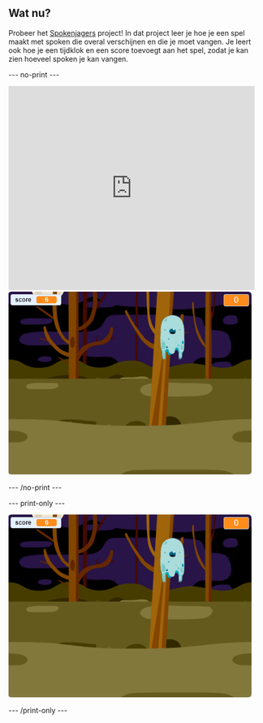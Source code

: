 ## Wat nu?

Probeer het [Spokenjagers](https://projects.raspberrypi.org/en/projects/ghostbusters?utm_source=pathway&utm_medium=whatnext&utm_campaign=projects) project! In dat project leer je hoe je een spel maakt met spoken die overal verschijnen en die je moet vangen. Je leert ook hoe je een tijdklok en een score toevoegt aan het spel, zodat je kan zien hoeveel spoken je kan vangen.

\--- no-print \---

<div class="scratch-preview">
  <iframe allowtransparency="true" width="485" height="402" src="https://scratch.mit.edu/projects/embed/276874679/?autostart=false" frameborder="0" scrolling="no"></iframe>
  <img src="images/ghostbusters-static.png">
</div>

\--- /no-print \---

\--- print-only \---

![showcase](images/ghostbusters-static.png)

\--- /print-only \---